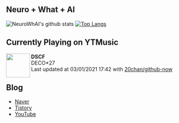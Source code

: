 ## Neuro + What + AI

![NeuroWhAI's github stats](https://github-readme-stats.vercel.app/api?username=neurowhai&count_private=true&show_icons=true)
[![Top Langs](https://github-readme-stats.vercel.app/api/top-langs/?username=neurowhai&layout=compact)](https://github.com/anuraghazra/github-readme-stats)

## Currently Playing on YTMusic

[<img align="left" height="65" src="https://lh3.googleusercontent.com/s99QcvjdrtYs2HMV7n1-cbgIa5VeJ22iKBix7mgHEYAHrmRLhk3RNhfyj2qRdkR7tRNJWTFA7wfjkc7G">](https://music.youtube.com/channel/UCEAh-jw5U5L-Lx2zz0So-Eg)

**DSCF**  
DECO*27  
Last updated at 03/01/2021 17:42 with [20chan/github-now](https://github.com/20chan/github-now)

## Blog

- [Naver](http://blog.naver.com/neurowhai)
- [Tistory](http://neurowhai.tistory.com/)
- [YouTube](https://www.youtube.com/channel/UCB_v1xU6laBHOeH6z4L-Mtw)

